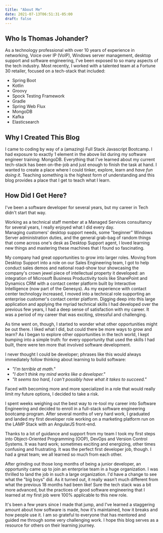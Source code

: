 ```yaml
---
title: "About Me"
date: 2021-07-13T06:51:31-05:00
draft: false
---
```

## Who Is Thomas Johander?

As a technology professional with over 10 years of experience in networking, Voice over IP (VoIP), Windows server management, desktop support and software engineering, I've been exposed to so many aspects of the tech industry. Most recently, I worked with a talented team at a Fortune 30 retailer, focused on a tech-stack that included:

* Spring Boot
* Kotlin
* Groovy
* Spock Testing Framework
* Gradle
* Spring Web Flux
* MongoDB
* Kafka
* Elasticsearch

## Why I Created This Blog

I came to coding by way of a (amazing) Full Stack Javascript Bootcamp.  I had exposure to exactly 1 element in the above list during my software engineer training: MongoDB. 
Everything that I've learned about my current tech-stack has been on-the-job and just enough to finish the task at hand.  I wanted to create a place where I could tinker, explore, learn and _have fun doing it_.
Teaching something is the highest form of understanding and this blog provides a place that I get to teach what I learn.

## How Did I Get Here?

I've been a software developer for several years, but my career in Tech didn't start that way.

Working as a technical staff member at a Managed Services consultancy for several years, I really enjoyed what I did every day.  
Managing customers' desktop support needs, some "beginner" Windows Server administration duties, and the general grab-bag of random things that come across one's desk as Desktop Support agent,
I loved learning new things and mastering these machines that I found so fascinating.

My company had great opportunities to grow into larger roles. Moving from Desktop Support into a role on our Sales Engineering team, I got to help conduct sales demos and national road-show tour showcasing the company's crown jewel piece of intellectual property it developed: an integration of 
Microsoft Business Productivity tools like SharePoint and Dynamics CRM with a contact center platform built by Interactive Intelligence (now part of the Genesys). As my experience with contact center technology increased, I moved into a technical role supporting an enterprise customer's contact center platform. Digging deep into this large application and applying the myriad technical skills I had developed over the previous few years, I had a deep sense of satisfaction with my career.
It was a period of my career that was exciting, stressful and challenging.  

As time went on, though, I started to wonder what other opportunities might be out there.  I liked what I did, but could there be more ways to grow and learn?  As I began to explore other opportunities in the tech world, I kept bumping into a simple truth: for every opportunity that used the skills I had built, there were ten more that involved software development.

I never thought I could be developer; phrases like this would always immediately follow thinking about learning to build software:

* _"I'm terrible at math."_
* _"I don't think my mind works like a developer."_
* _"It seems too hard, I can't possibly have what it takes to succeed."_

Faced with becoming more and more specialized in a role that would really limit my future options, I decided to take a risk.

I spent weeks weighing out the best way to re-tool my career into Software Engineering and decided to enroll in a
full-stack software engineering bootcamp program.  After several months of very hard work, I graduated and landed
my first developer role working on a marketing platform run on the LAMP Stack with an AngularJS front-end.

Thanks to a lot of guidance and support from my team I took my first steps into Object-Oriented Programming (OOP),
DevOps and Version Control Systems.  It was hard work; sometimes exciting and energizing, other times confusing and frustrating.
It was the perfect first developer job, though.  I had a great team; we all learned so much from each other.

After grinding out those long months of being a junior developer, an opportunity came up to join an enterprise team in a huge organization.  I was thrilled to land the job in such a large organization.  I'd have a change to see what the "big boys" did.  As it turned out, it really wasn't much different from what the previous 18 months had been like! Sure the tech stack was a bit more advanced, but the practices of good software engineering that I learned at my first job were 100% applicable to this new role.

It's been a few years since I made that jump, and I've learned a staggering amount about how software is made, how it's maintained, how it breaks and how people use it.  I am so grateful to everyone that has mentored and guided me through some very challenging work.  I hope this blog serves as a resource for others on their learning journey.
  


